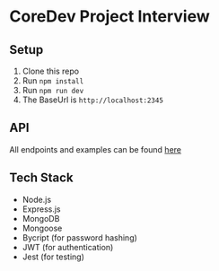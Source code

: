 # CoreDev Project Interview

## Setup
1. Clone this repo
2. Run `npm install`
3. Run `npm run dev`
4. The BaseUrl is `http://localhost:2345`

## API
All endpoints and examples can be found [here](https://documenter.getpostman.com/view/18732335/2s9Xy6rpzz)

## Tech Stack
- Node.js
- Express.js
- MongoDB
- Mongoose
- Bycript (for password hashing)
- JWT (for authentication)
- Jest (for testing)